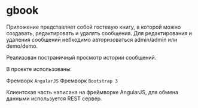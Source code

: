 # gbook
Приложение представляет собой гостевую книгу, в которой можно создавать, редактировать и удалять сообщения. Для редактирования и удаления сообщений небходимо авторизоваться admin/admin или demo/demo.

Реализован постраничный просмотр истории сообщений.

В проекте использованы:

Фремворк ```AngularJS```
Фремворк ```Bootstrap 3```

Клиентская часть написана на фреймворке AngularJS, для обмена данными используется REST сервер.
